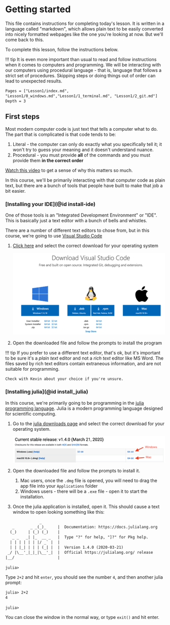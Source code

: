 # Getting started

This file contains instructions for completing today's lesson.
It is written in a language called "markdown",
which allows plain text to be easily converted
into nicely formatted webpages like the one you're looking at now.
But we'll come back to this.

To complete this lesson, follow the instructions below.

!!! tip
    It is even more important than usual
    to read and follow instructions
    when it comes to computers and programming.
    We will be interacting with our computers
    using procedural language - that is,
    language that follows a strict set of procedures.
    Skipping steps or doing things out of order
    can lead to unexpected results.

```@contents
Pages = ["Lesson1/index.md", "Lesson1/0_windows.md","Lesson1/1_terminal.md", "Lesson1/2_git.md"]
Depth = 3
```

## First steps

Most modern computer code is just text
that tells a computer what to do.
The part that is complicated is that code tends to be:

1. Literal - the computer can only do exactly what you specifically tell it;
   it won't try to guess your meaning
   and it doesn't understand nuance.
1. Procedural - you must provide **all** of the commands
   and you must provide them **in the correct order**

[Watch this video](https://www.youtube.com/watch?v=cDA3_5982h8)
to get a sense of why this matters so much.

In this course,
we'll be primarily interacting with that computer code as plain text,
but there are a bunch of tools that people have built
to make that job a bit easier.

### [Installing your IDE](@id install-ide)

One of those tools is an "Integrated Development Environment" or "IDE".
This is basically just a text editor with a bunch of bells and whistles.

There are a number of different text editors to chose from,
but in this course, we're going to use [Visual Studio Code](https://code.visualstudio.com/)

1. [Click here](https://code.visualstudio.com/Download)
    and select the correct download for your operating system

    ![vscode-download](../assets/img/vs-code-download.png)

1. Open the downloaded file and follow the prompts to install the program

!!! tip
    If you prefer to use a different text editor, that's ok,
    but it's important to be sure it's a _plain text_ editor
    and not a _rich text_ editor like MS Word. 
    The files saved by rich text editors contain extraneous information,
    and are not suitable for programming.

    Check with Kevin about your choice if you're unsure.

### [Installing julia](@id install_julia)

In this course,
we're primarily going to be programming in the [julia programming language](https://julialang.org/).
Julia is a modern programming language
designed for scientific computing.

1. Go to the [julia downloads page](https://julialang.org/downloads/)
    and select the correct download for your operating system.

    ![julia-download](../assets/img/julia-releases.png)

1. Open the downloaded file and follow the prompts to install it.
    1. Mac users, once the `.dmg` file is opened,
       you will need to drag the app file into your `Applications` folder
    1. Windows users - there will be a `.exe` file - open it to start the installation.
1. Once the julia application is installed, open it.
   This should cause a text window to open looking something like this:

```
               _
   _       _ _(_)_     |  Documentation: https://docs.julialang.org
  (_)     | (_) (_)    |
   _ _   _| |_  __ _   |  Type "?" for help, "]?" for Pkg help.
  | | | | | | |/ _` |  |
  | | |_| | | | (_| |  |  Version 1.4.0 (2020-03-21)
 _/ |\__'_|_|_|\__'_|  |  Official https://julialang.org/ release
|__/                   |

julia>
```

Type `2+2` and hit `enter`, you should see the number `4`, and then another julia prompt:

```
julia> 2+2
4

julia>
```

You can close the window in the normal way, or type `exit()` and hit enter.